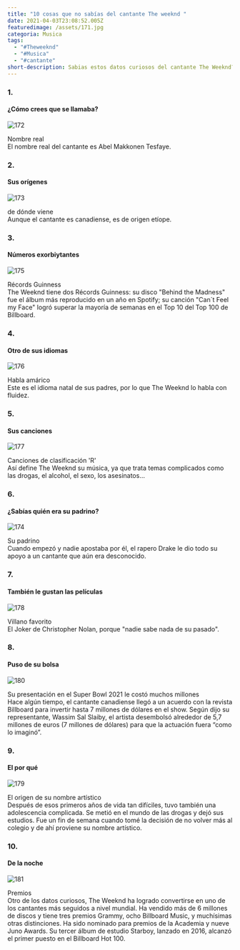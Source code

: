 ```yaml
---
title: "10 cosas que no sabías del cantante The weeknd "
date: 2021-04-03T23:08:52.005Z
featuredimage: /assets/171.jpg
categoria: Musica
tags:
  - "#Theweeknd"
  - "#Musica"
  - "#cantante"
short-description: Sabias estos datos curiosos del cantante The Weeknd?
---
```

### 1.

#### ¿Cómo crees que se llamaba?

![172](/assets/172.jpg "172")

Nombre real <br/>
El nombre real del cantante es Abel Makkonen Tesfaye.

### 2.

#### Sus orígenes

![173](/assets/173.jpg "173")

de dónde viene <br/>
Aunque el cantante es canadiense, es de origen etíope.



### 3.

#### Números exorbiytantes 

![175](/assets/175.png "175")

Récords Guinness <br/>
The Weeknd tiene dos Récords Guinness: su disco "Behind the Madness" fue el álbum más reproducido en un año en Spotify; su canción "Can´t Feel my Face" logró superar la mayoría de semanas en el Top 10 del Top 100 de Billboard.

### 4.

#### Otro de sus idiomas 

![176](/assets/176.jpg "176")

Habla amárico <br/>
Este es el idioma natal de sus padres, por lo que The Weeknd lo habla con fluidez.



### 5.

#### Sus canciones 

![177](/assets/177.jpg "177")

Canciones de clasificación 'R' <br/>
Así define The Weeknd su música, ya que trata temas complicados como las drogas, el alcohol, el sexo, los asesinatos…

### 6.

#### ¿Sabías quién era su padrino?

![174](/assets/174.jpg "174")

Su padrino <br/>
Cuando empezó y nadie apostaba por él, el rapero Drake le dio todo su apoyo a un cantante que aún era desconocido.

### 7.

#### También le gustan las películas 

![178](/assets/179.jpg "178")

Villano favorito <br/>
El Joker de Christopher Nolan, porque "nadie sabe nada de su pasado".

### 8.

#### Puso de su bolsa 

![180](/assets/180.jpg "180")

Su presentación en el Super Bowl 2021 le costó muchos millones <br/>
Hace algún tiempo, el cantante canadiense llegó a un acuerdo con la revista Billboard para invertir hasta 7 millones de dólares en el show. Según dijo su representante, Wassim Sal Slaiby, el artista desembolsó alrededor de 5,7 millones de euros (7 millones de dólares) para que la actuación fuera “como lo imaginó”.



### 9.

#### El por qué 

![179](/assets/178.jpg "179")

El origen de su nombre artístico <br/>
Después de esos primeros años de vida tan difíciles, tuvo también una adolescencia complicada. Se metió en el mundo de las drogas y dejó sus estudios. Fue un fin de semana cuando tomé la decisión de no volver más al colegio y de ahí proviene su nombre artístico.

### 10.

#### De la noche 

![181](/assets/181.jpg "181")

Premios <br/>
Otro de los datos curiosos, The Weeknd ha logrado convertirse en uno de los cantantes más seguidos a nivel mundial. 
Ha vendido más de 6 millones de discos y tiene tres premios Grammy, ocho Billboard Music, y muchísimas otras distinciones. Ha sido nominado para premios de la Academia​ y nueve Juno Awards. Su tercer álbum de estudio Starboy, lanzado en 2016, alcanzó el primer puesto en el Billboard Hot 100.